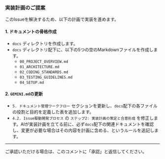 ### 実装計画のご提案

このIssueを解決するため、以下の計画で実装を進めます。

#### 1. **ドキュメントの骨格作成**
- `docs` ディレクトリを作成します。
- `docs` ディレクトリ配下に、以下の5つの空のMarkdownファイルを作成します。
    - `00_PROJECT_OVERVIEW.md`
    - `01_ARCHITECTURE.md`
    - `02_CODING_STANDARDS.md`
    - `03_TESTING_GUIDELINES.md`
    - `04_SETUP.md`

#### 2. **`GEMINI.md`の更新**
- `5. ドキュメント管理ワークフロー` セクションを更新し、`docs`配下の各ファイルの役割と目的を定義した表を追加します。
- `4.2. Issue駆動開発プロセス` の `ステップ2: 実装計画の策定と合意形成` を修正します。AIが実装計画を立てる前に、必ず`docs`配下の関連ドキュメントを確認し、変更が必要な場合はその内容を計画に含める、というルールを追記します。

---
ご承認いただける場合は、このコメントに「承認」と返信してください。
